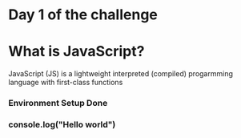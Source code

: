 # Day 1 of the challenge

# What is JavaScript?

<p> JavaScript (JS) is a lightweight interpreted (compiled) progarmming language with first-class functions</p>
<!-- [(!/)] -->

### Environment Setup Done

### console.log("Hello world")
<!-- 1. Heading: Using the "#" symbol before the text to create a heading.
# Heading 1 

## Heading 2 

### Heading 3 

#### Heading 4 

##### Heading 5 

###### Heading 6

2. Styling Text: To apply bold, italic, or strikethrough formatting, use the asterisk (*) or tilde (~) symbols.
**Bold text** 
*Italic text* 
~~Strikethrough text~~

3. Unordered List: Create an unordered list using the (-) symbol.
- Item 1 
- Item 2 
- Item 3

4. Ordered List: To create an ordered list using sequential numbers (1, 2, 3).
1. Item 1 
2. Item 2 
3. Item 3

5. Links: To create a link, use these [] and () brackets.
[Link text](URL)

6. Image: To insert an image, use these [] and () brackets and an exclamatory (!) symbol.
![Image Alt text](image URL)

7. Code: To insert code in the readme file, use this symbol (``).
`Code`

8. Highlighted Code Blocks: To insert a code block in the readme file, use this symbol (```).
​``` language 
code 
​```

9. Tables: To create a table, use these formats and symbols.
| Column 1 | Column 2 |
|----------|----------|
|   Cell   |   Cell   |
|   Cell   |   Cell   |

10. Quotes: To create a Quote text, use (>) greater than symbol.
> This is a quoted text

11. Horizontal Rule: To create a Horizontal line use these symbols (---), (***), or (___).
--- (3 dashes)
*** (3 stars)
___ (3 Underscores)

12. Task Lists: To create a task list item, use these formats and symbols.
- [x] Task 1
- [ ] Task 2
- [ ] Task 3

These are some of the most commonly used Markdown codes in a README file. 

We can combine these elements to create comprehensive and well-formatted documentation for our GitHub projects.

Will also make a video on it, 50% has been completed, Let's see you there.🚀 -->